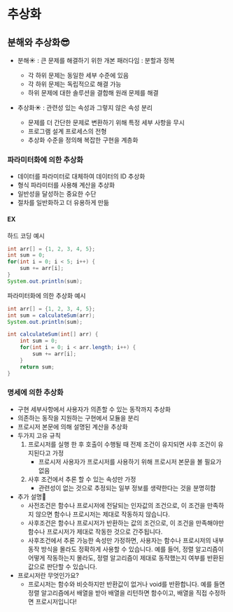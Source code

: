 # 추상화

## 분해와 추상화😎

- 분해☀️ : 큰 문제를 해결하기 위한 개본 패러다임 : 분할과 정복

  - 각 하위 문제는 동일한 세부 수준에 있음
  - 각 하위 문제는 독립적으로 해결 가능
  - 하위 문제에 대한 솔루션을 결합해 원래 문제를 해결

- 추상화☀️ : 관련성 있는 속성과 그렇지 않은 속성 분리

  - 문제를 더 간단한 문제로 변환하기 위해 특정 세부 사항을 무시
  - 프로그램 설계 프로세스의 전형
  - 추상화 수준을 정의해 복잡한 구현을 계층화

### 파라미터화에 의한 추상화

- 데이터를 파라미터로 대체하여 데이터의 ID 추상화
- 형식 파라미터를 사용해 계산을 추상화
- 일반성을 달성하는 중요한 수단
- 절차를 일반화하고 더 유용하게 만듦

#### EX

하드 코딩 예시

```java
int arr[] = {1, 2, 3, 4, 5};
int sum = 0;
for(int i = 0; i < 5; i++) {
    sum += arr[i];
}
System.out.println(sum);
```

파라미터화에 의한 추상화 예시

```java
int arr[] = {1, 2, 3, 4, 5};
int sum = calculateSum(arr);
System.out.println(sum);

int calculateSum(int[] arr) {
    int sum = 0;
    for(int i = 0; i < arr.length; i++) {
        sum += arr[i];
    }
    return sum;
}
```

### 명세에 의한 추상화

- 구현 세부사항에서 사용자가 의존할 수 있는 동작까지 추상화
- 의존하는 동작을 지원하는 구현에서 모듈을 분리
- 프로시저 본문에 의해 설명된 계산을 추상화
- 두가지 고유 규칙
  1. 프로시저를 실행 한 후 호출이 수행될 때 전제 조건이 유지되면 사후 조건이 유지된다고 가정
     - 프로시저 사용자가 프로시저를 사용하기 위해 프로시저 본문을 볼 필요가 없음
  2. 사후 조건에서 추론 할 수 있는 속성만 가정
     - 관련성이 없는 것으로 추정되는 일부 정보를 생략한다는 것을 분명히함
- 추가 설명🔭
  - 사전조건은 함수나 프로시저에 전달되는 인자값의 조건으로, 이 조건을 만족하지 않으면 함수나 프로시저는 제대로 작동하지 않습니다.
  - 사후조건은 함수나 프로시저가 반환하는 값의 조건으로, 이 조건을 만족해야만 함수나 프로시저가 제대로 작동한 것으로 간주됩니다.
  - 사후조건에서 추론 가능한 속성만 가정하면, 사용자는 함수나 프로시저의 내부 동작 방식을 몰라도 정확하게 사용할 수 있습니다. 예를 들어, 정렬 알고리즘이 어떻게 작동하는지 몰라도, 정렬 알고리즘이 제대로 동작했는지 여부를 반환된 값으로 판단할 수 있습니다.
- 프로시저란 무엇인가요?
  - 프로시저는 함수와 비슷하지만 반환값이 없거나 void를 반환합니다. 예를 들면 정렬 알고리즘에서 배열을 받아 배열을 리턴하면 함수이고, 배열을 직접 수정하면 프로시저입니다!
